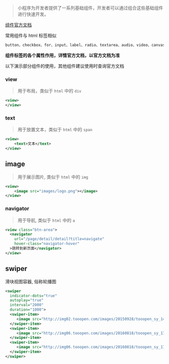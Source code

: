 > 小程序为开发者提供了一系列基础组件，开发者可以通过组合这些基础组件进行快速开发。

[组件官方文档](https://developers.weixin.qq.com/miniprogram/dev/component/)

常用组件与 html 标签相似

```js
button、checkbox、for、input、label、radio、textarea、audio、video、canvas
```

**组件标签的各个属性作用，详情官方文档，以官方文档为准**

以下演示部分组件的使用，其他组件建议使用时查询官方文档



### view

> 用于布局，类似于 `html` 中的 `div`

```xml
<view>
</view>
```



### text

> 用于放置文本，类似于 `html` 中的 `span`

```xml
<view>
	<text>文本</text>
</view>
```



## image

> 用于展示图片, 类似于 `html` 中的 `img`

```xml
<view>
	<image src="images/logo.png"></image>
</view>
```



### navigator

> 用于导航, 类似于 `html` 中的 `a`

```xml
<view class="btn-area">
  <navigator
    url="/page/detail/detail?title=navigate"
    hover-class="navigator-hover"
  >跳转到新页面</navigator>
</view>
```



## swiper

滑块视图容器, 俗称轮播图

```xml
<swiper 
  indicator-dots="true"
  autoplay="true"
  interval="2000"
  duration="1000">
  <swiper-item>
     <image src="http://img02.tooopen.com/images/20150928/tooopen_sy_143912755726.jpg" class="slide-image" width="355" height="150"/>
  </swiper-item>
  <swiper-item>
     <image src="http://img06.tooopen.com/images/20160818/tooopen_sy_175866434296.jpg" class="slide-image" width="355" height="150"/>
  </swiper-item>
  <swiper-item>
     <image src="http://img06.tooopen.com/images/20160818/tooopen_sy_175833047715.jpg" class="slide-image" width="355" height="150"/>
  </swiper-item>
</swiper>
```
